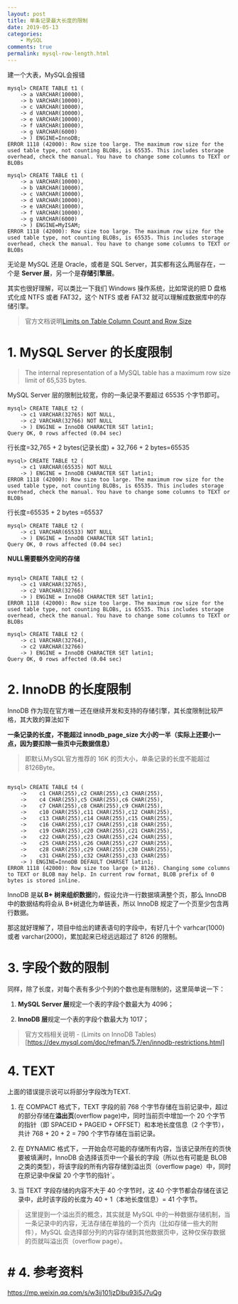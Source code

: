 ```yaml
---
layout: post
title: 单条记录最大长度的限制
date: 2019-05-13
categories:
    - MySQL
comments: true
permalink: mysql-row-length.html
---
```




建一个大表，MySQL会报错

```
mysql> CREATE TABLE t1 (
    -> a VARCHAR(10000),
    -> b VARCHAR(10000),
    -> c VARCHAR(10000),
    -> d VARCHAR(10000),
    -> e VARCHAR(10000),
    -> f VARCHAR(10000),
    -> g VARCHAR(6000)
    -> ) ENGINE=InnoDB;
ERROR 1118 (42000): Row size too large. The maximum row size for the used table type, not counting BLOBs, is 65535. This includes storage overhead, check the manual. You have to change some columns to TEXT or BLOBs

mysql> CREATE TABLE t1 (
    -> a VARCHAR(10000),
    -> b VARCHAR(10000),
    -> c VARCHAR(10000),
    -> d VARCHAR(10000),
    -> e VARCHAR(10000),
    -> f VARCHAR(10000),
    -> g VARCHAR(6000)
    -> ) ENGINE=MyISAM;
ERROR 1118 (42000): Row size too large. The maximum row size for the used table type, not counting BLOBs, is 65535. This includes storage overhead, check the manual. You have to change some columns to TEXT or BLOBs
```

无论是 MySQL 还是 Oracle，或者是 SQL Server，其实都有这么两层存在，一个是 **Server 层**，另一个是**存储引擎层**。

其实也很好理解，可以类比一下我们 Windows 操作系统，比如常说的把 D 盘格式化成 NTFS 或者 FAT32，这个 NTFS 或者 FAT32 就可以理解成数据库中的存储引擎。

> 官方文档说明[Limits on Table Column Count and Row Size]( https://dev.mysql.com/doc/refman/5.7/en/column-count-limit.html)

# 1. MySQL Server 的长度限制

> The internal representation of a MySQL table has a maximum row size limit of 65,535 bytes.

MySQL Server 层的限制比较宽，你的一条记录不要超过 65535 个字节即可。

```
mysql> CREATE TABLE t2 (
    -> c1 VARCHAR(32765) NOT NULL,
    -> c2 VARCHAR(32766) NOT NULL
    -> ) ENGINE = InnoDB CHARACTER SET latin1;
Query OK, 0 rows affected (0.04 sec)
```

行长度=32,765 + 2 bytes(记录长度) + 32,766 + 2 bytes=65535

```
mysql> CREATE TABLE t2 (
    -> c1 VARCHAR(65535) NOT NULL
    -> ) ENGINE = InnoDB CHARACTER SET latin1;
ERROR 1118 (42000): Row size too large. The maximum row size for the used table type, not counting BLOBs, is 65535. This includes storage overhead, check the manual. You have to change some columns to TEXT or BLOBs
```

行长度=65535 + 2 bytes =65537

```
mysql> CREATE TABLE t2 (
    -> c1 VARCHAR(65533) NOT NULL
    -> ) ENGINE = InnoDB CHARACTER SET latin1;
Query OK, 0 rows affected (0.04 sec)
```

**NULL需要额外空间的存储**

```

mysql> CREATE TABLE t2 (
    -> c1 VARCHAR(32765),
    -> c2 VARCHAR(32766)
    -> ) ENGINE = InnoDB CHARACTER SET latin1;
ERROR 1118 (42000): Row size too large. The maximum row size for the used table type, not counting BLOBs, is 65535. This includes storage overhead, check the manual. You have to change some columns to TEXT or BLOBs

mysql> CREATE TABLE t2 (
    -> c1 VARCHAR(32764),
    -> c2 VARCHAR(32766)
    -> ) ENGINE = InnoDB CHARACTER SET latin1;
Query OK, 0 rows affected (0.04 sec)
```



# 2. InnoDB 的长度限制

InnoDB 作为现在官方唯一还在继续开发和支持的存储引擎，其长度限制比较严格，其大致的算法如下

**一条记录的长度，不能超过 innodb_page_size 大小的一半（实际上还要小一点，因为要扣除一些页中元数据信息）**

> 即默认MySQL官方推荐的 16K 的页大小，单条记录的长度不能超过 8126Byte。

```

mysql> CREATE TABLE t4 (
    ->    c1 CHAR(255),c2 CHAR(255),c3 CHAR(255),
    ->    c4 CHAR(255),c5 CHAR(255),c6 CHAR(255),
    ->    c7 CHAR(255),c8 CHAR(255),c9 CHAR(255),
    ->    c10 CHAR(255),c11 CHAR(255),c12 CHAR(255),
    ->    c13 CHAR(255),c14 CHAR(255),c15 CHAR(255),
    ->    c16 CHAR(255),c17 CHAR(255),c18 CHAR(255),
    ->    c19 CHAR(255),c20 CHAR(255),c21 CHAR(255),
    ->    c22 CHAR(255),c23 CHAR(255),c24 CHAR(255),
    ->    c25 CHAR(255),c26 CHAR(255),c27 CHAR(255),
    ->    c28 CHAR(255),c29 CHAR(255),c30 CHAR(255),
    ->    c31 CHAR(255),c32 CHAR(255),c33 CHAR(255)
    -> ) ENGINE=InnoDB DEFAULT CHARSET latin1;
ERROR 1118 (42000): Row size too large (> 8126). Changing some columns to TEXT or BLOB may help. In current row format, BLOB prefix of 0 bytes is stored inline.
```



InnoDB 是**以 B+ 树来组织数据**的，假设允许一行数据填满整个页，那么 InnoDB 中的数据结构将会从 B+树退化为单链表，所以 InnoDB 规定了一个页至少包含两行数据。

那这就好理解了，项目中给出的建表语句的字段中，有好几十个 varhcar(1000) 或者 varchar(2000)，累加起来已经远远超过了 8126 的限制。

# 3. 字段个数的限制

同样，除了长度，对每个表有多少个列的个数也是有限制的，这里简单说一下：

1. **MySQL Server 层**规定一个表的字段个数最大为 4096；

2. **InnoDB 层**规定一个表的字段个数最大为 1017；

> 官方文档相关说明 - (Limits on InnoDB Tables)[https://dev.mysql.com/doc/refman/5.7/en/innodb-restrictions.html]

# 4. TEXT

上面的错误提示说可以将部分字段改为TEXT.

1. 在 COMPACT 格式下，TEXT 字段的前 768 个字节存储在当前记录中，超过的部分存储在**溢出页**(overflow page)中，同时当前页中增加一个 20 个字节的指针（即 SPACEID + PAGEID + OFFSET）和本地长度信息（2 个字节），共计 768 + 20 + 2 = 790 个字节存储在当前记录。

2. 在 DYNAMIC 格式下，一开始会尽可能的存储所有内容，当该记录所在的页快要被填满时，InnoDB 会选择该页中一个最长的字段（所以也有可能是 BLOB 之类的类型），将该字段的所有内容存储到溢出页（overflow page）中，同时在原记录中保留 20 个字节的指针`。

3. 当 TEXT 字段存储的内容不大于 40 个字节时，这 40 个字节都会存储在该记录中，此时该字段的长度为 40 + 1（本地长度信息）= 41 个字节。

> 这里提到一个溢出页的概念，其实就是 MySQL 中的一种数据存储机制，当一条记录中的内容，无法存储在单独的一个页内（比如存储一些大的附件），MySQL 会选择部分列的内容存储到其他数据页中，这种仅保存数据的页就叫溢出页（overflow page）。

# # 4. 参考资料

https://mp.weixin.qq.com/s/w3ij101jzDlbu93i5J7uQg
